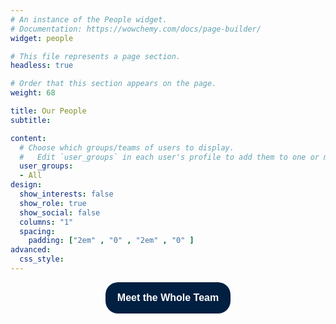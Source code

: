 ```yaml
---
# An instance of the People widget.
# Documentation: https://wowchemy.com/docs/page-builder/
widget: people

# This file represents a page section.
headless: true

# Order that this section appears on the page.
weight: 68

title: Our People
subtitle:

content:
  # Choose which groups/teams of users to display.
  #   Edit `user_groups` in each user's profile to add them to one or more of these groups.
  user_groups:
  - All 
design:
  show_interests: false
  show_role: true
  show_social: false 
  columns: "1"
  spacing:
    padding: ["2em" , "0" , "2em" , "0" ]
advanced:
  css_style: 
---
```


<div style="display: flex; justify-content: center;">
<a style="display: block; height: 50px; width: 200px; background: #011F41; color: #ffffff; text-align: center; font-weight: bold; font-size:12pt; line-height: 50px; font-family: Arial; border-radius: 20px; text-decoration: none;" href="/people">Meet the Whole Team</a></div>

